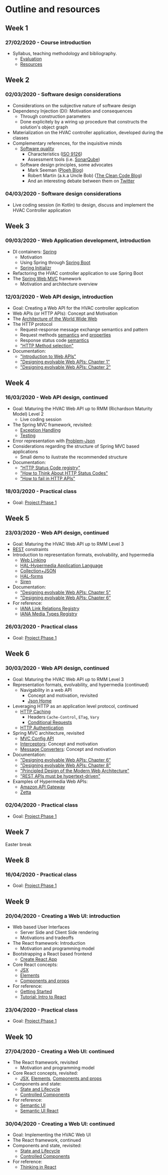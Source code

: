 # Outline and resources #

## Week 1
### 27/02/2020 - Course introduction
* Syllabus, teaching methodology and bibliography.
  * [Evaluation](https://github.com/isel-leic-daw/1920v-public/wiki/evaluation)
  * [Resources](https://github.com/isel-leic-daw/1819v-public/wiki/resources)

## Week 2
### 02/03/2020 - Software design considerations
* Considerations on the subjective nature of software design
* Dependency Injection (DI): Motivation and consequences
  * Through construction parameters
  * Done explicitely by a wiring up procedure that constructs the solution's object graph 
* Materialization on the HVAC controller application, developed during the classes
* Complementary references, for the inquisitive minds
  * [Software quality](https://en.wikipedia.org/wiki/Software_quality)
    * Characteristics ([ISO 9126](http://www.sqa.net/iso9126.html))
    * Assessment tools (i.e. [SonarQube](https://www.sonarqube.org/))
  * Software design principles, some advocates
    * Mark Seeman ([Ploeh Blog](https://blog.ploeh.dk/))
    * Robert Martin (a.k.a Uncle Bob) ([The Clean Code Blog](https://blog.cleancoder.com/))
    * And an interesting debate between them on [Twitter](https://twitter.com/unclebobmartin/status/1135894376222265345?ref_src=twsrc%5Etfw%7Ctwcamp%5Etweetembed%7Ctwterm%5E1135894376222265345&ref_url=https%3A%2F%2Fblog.cleancoder.com%2Funcle-bob%2F2019%2F06%2F08%2FTestsAndTypes.html)

### 04/03/2020 - Software design considerations
* Live coding session (in Kotlin) to design, discuss and implement the HVAC Controller application

## Week 3
### 09/03/2020 - Web Application development, introduction
* DI containers: [Spring](https://docs.spring.io/spring/docs/current/spring-framework-reference/core.html#spring-core)
  * Motivation
  * Using Spring through [Spring Boot](https://docs.spring.io/spring-boot/docs/current/reference/htmlsingle/)
  * [Spring Initializr](https://start.spring.io/)
* Refactoring the HVAC controller application to use Spring Boot
* The [Spring Web MVC](https://docs.spring.io/spring/docs/current/spring-framework-reference/web.html) framework
  * Motivation and architecture overview

### 12/03/2020 - Web API design, introduction
* Goal: Creating a Web API for the HVAC controller application
* Web APIs (or HTTP APIs): Concept and Motivation
* The [Architecture of the World Wide Web](https://www.w3.org/TR/webarch/)
* The HTTP protocol
  * Request-response message exchange semantics and pattern
  * Request methods [semantics](https://tools.ietf.org/html/rfc7231#section-4.3) and [properties](https://tools.ietf.org/html/rfc7231#section-4.2)
  * Response status code [semantics](https://tools.ietf.org/html/rfc7231#section-6)
  * ["HTTP Method selection"](https://github.com/isel-leic-daw/1819v-public/wiki/HTTP-method-selection)
* Documentation:
  * ["Introduction to Web APIs"](https://github.com/isel-leic-daw/1819v-public/wiki/Web-APIs)
  * ["Designing evolvable Web APIs: Chapter 1"](https://www.oreilly.com/library/view/designing-evolvable-web/9781449337919/ch01.html)
  * ["Designing evolvable Web APIs: Chapter 2"](https://www.oreilly.com/library/view/designing-evolvable-web/9781449337919/ch02.html)

## Week 4
### 16/03/2020 - Web API design, continued
* Goal: Maturing the HVAC Web API up to RMM (Richardson Maturity Model) Level 2
    * Live coding session
* The Spring MVC framework, revisited:
  * [Exception Handling](https://docs.spring.io/spring/docs/current/spring-framework-reference/web.html#mvc-ann-exceptionhandler)
  * [Testing](https://docs.spring.io/spring/docs/current/spring-framework-reference/web.html#testing)
* Error representation with [Problem-Json](https://tools.ietf.org/html/rfc7807)
* Considerations regarding the structure of Spring MVC based applications
  * Small demo to ilustrate the recommended structure 
* Documentation:
  * ["HTTP Status Code registry"](http://www.iana.org/assignments/http-status-codes/http-status-codes.xhtml)
  * ["How to Think About HTTP Status Codes"](https://www.mnot.net/blog/2017/05/11/status_codes)
  * ["How to fail in HTTP APIs"](https://github.com/isel-leic-daw/1819v-public/wiki/How-to-fail-in-HTTP-APIs)

### 18/03/2020 - Practical class
* Goal: [Project Phase 1](https://github.com/isel-leic-daw/1920v-public/wiki/phase-1)

## Week 5
### 23/03/2020 - Web API design, continued
* Goal: Maturing the HVAC Web API up to RMM Level 3
* [REST](https://www.ics.uci.edu/~fielding/pubs/dissertation/rest_arch_style.htm) constraints
* Introduction to representation formats, evolvability, and hypermedia
  * [Web Linking](https://tools.ietf.org/html/rfc8288)
  * [HAL-Hypermedia Application Language](https://tools.ietf.org/html/draft-kelly-json-hal-08)
  * [Collection+JSON](http://amundsen.com/media-types/collection/)
  * [HAL-forms](https://rwcbook.github.io/hal-forms/)
  * [Siren](https://github.com/kevinswiber/siren)
* Documentation:
  * ["Designing evolvable Web APIs: Chapter 5"](https://www.oreilly.com/library/view/designing-evolvable-web/9781449337919/ch05.html)
  * ["Designing evolvable Web APIs: Chapter 6"](https://www.oreilly.com/library/view/designing-evolvable-web/9781449337919/ch06.html)
* For reference:
  * [IANA Link Relations Registry](https://www.iana.org/assignments/link-relations/link-relations.xhtml)
  * [IANA Media Types Registry](https://www.iana.org/assignments/media-types/media-types.xhtml)

### 26/03/2020 - Practical class
* Goal: [Project Phase 1](https://github.com/isel-leic-daw/1920v-public/wiki/phase-1)

## Week 6
### 30/03/2020 - Web API design, continued
* Goal: Maturing the HVAC Web API up to RMM Level 3
* Representation formats, evolvability, and hypermedia (continued)
  * Navigability in a web API
    * Concept and motivation, revisited
    * [Json Home](https://mnot.github.io/I-D/json-home/)
* Leveraging HTTP as an application level protocol, continued
  * [HTTP Caching](https://tools.ietf.org/html/rfc7234)
    * Headers `Cache-Control`, `ETag`, `Vary`
    * [Conditional Requests](https://tools.ietf.org/html/rfc7232)
  * [HTTP Authentication](https://tools.ietf.org/html/rfc7235)
* Spring MVC architecture, revisited
  * [MVC Config API](https://docs.spring.io/spring/docs/current/spring-framework-reference/web.html#mvc-config)
  * [Interceptors](https://docs.spring.io/spring/docs/current/spring-framework-reference/web.html#mvc-config-interceptors): Concept and motivation
  * [Message Converters](https://docs.spring.io/spring/docs/current/spring-framework-reference/web.html#mvc-config-message-converters): Concept and motivation
* Documentation:
  * ["Designing evolvable Web APIs: Chapter 6"](https://www.oreilly.com/library/view/designing-evolvable-web/9781449337919/ch06.html)
  * ["Designing evolvable Web APIs: Chapter 8"](https://www.oreilly.com/library/view/designing-evolvable-web/9781449337919/ch08.html)
  * ["Principled Design of the Modern Web Architecture"](https://www.ics.uci.edu/~taylor/documents/2002-REST-TOIT.pdf)
  * ["REST APIs must be hypertext-driven"](https://roy.gbiv.com/untangled/2008/rest-apis-must-be-hypertext-driven)
* Examples of Hypermedia Web APIs:
  * [Amazon API Gateway](https://docs.aws.amazon.com/apigateway/api-reference/)
  * [Zetta](https://www.zettajs.com/)

### 02/04/2020 - Practical class
* Goal: [Project Phase 1](https://github.com/isel-leic-daw/1920v-public/wiki/phase-1)

## Week 7
Easter break

## Week 8
### 16/04/2020 - Practical class
* Goal: [Project Phase 1](https://github.com/isel-leic-daw/1920v-public/wiki/phase-1)

## Week 9
### 20/04/2020 - Creating a Web UI: introduction
* Web based User Interfaces
  * Server Side and Client Side rendering
  * Motivations and tradeoffs
* The React framework: Introduction
  * Motivation and programming model
* Bootstrapping a React based frontend
  * [Create React App](https://facebook.github.io/create-react-app/docs/getting-started)
* Core React concepts:
  * [JSX](https://reactjs.org/docs/introducing-jsx.html)
  * [Elements](https://reactjs.org/docs/rendering-elements.html)
  * [Components and props](https://reactjs.org/docs/components-and-props.html)
* For reference:
  * [Getting Started](https://reactjs.org/docs/getting-started.html)
  * [Tutorial: Intro to React](https://reactjs.org/tutorial/tutorial.html)

### 23/04/2020 - Practical class
* Goal: [Project Phase 1](https://github.com/isel-leic-daw/1920v-public/wiki/phase-1)

## Week 10
### 27/04/2020 - Creating a Web UI: continued
* The React framework, revisited
  * Motivation and programming model
* Core React concepts, revisited:
  * [JSX](https://reactjs.org/docs/introducing-jsx.html), [Elements](https://reactjs.org/docs/rendering-elements.html), [Components and props](https://reactjs.org/docs/components-and-props.html)
* Components and state:
  * [State and Lifecycle](https://reactjs.org/docs/state-and-lifecycle.html)
  * [Controlled Components](https://reactjs.org/docs/forms.html#controlled-components)
* For reference:
  * [Semantic UI](https://semantic-ui.com/)
  * [Semantic UI React](https://react.semantic-ui.com/)

### 30/04/2020 - Creating a Web UI: continued
* Goal: Implementing the HVAC Web UI
* The React framework, continued
* Components and state, revisited:
  * [State and Lifecycle](https://reactjs.org/docs/state-and-lifecycle.html)
  * [Controlled Components](https://reactjs.org/docs/forms.html#controlled-components)
* For reference:
  * [Thinking in React](https://reactjs.org/docs/thinking-in-react.html)
  